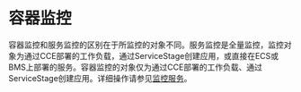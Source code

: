 # 容器监控<a name="ZH-CN_TOPIC_0126949353"></a>

容器监控和服务监控的区别在于所监控的对象不同。服务监控是全量监控，监控对象为通过CCE部署的工作负载，通过ServiceStage创建应用，或直接在ECS或BMS上部署的服务。容器监控的对象仅为通过CCE部署的工作负载、通过ServiceStage创建应用。详细操作请参见[监控服务](监控服务.md)。

